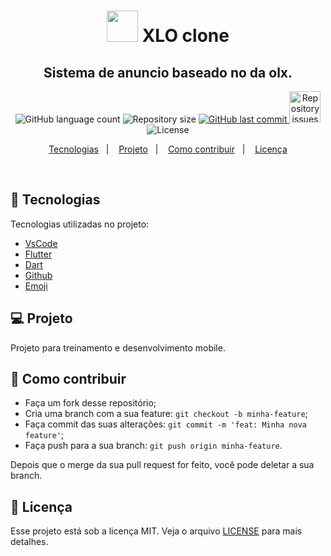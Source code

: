 <h1 align="center">
<img alt="" title="" src="https://cdn.icon-icons.com/icons2/572/PNG/512/1457055658_App_Development_icon-icons.com_54712.png" width="50px" />
XLO clone
  <!-- trocar: 'você pode colocar uma imagem (logo) que represente seu projeto (visualmente) -->
</h1>

<h2 align="center">Sistema de anuncio baseado no da olx.</h2>

<p align="center">
  <img alt="GitHub language count" src="https://img.shields.io/github/languages/count/Sthaynny/XLO_clone">

  <img alt="Repository size" src="https://img.shields.io/github/repo-size/Sthaynny/XLO_clone">

  <a href="https://github.com/Sthaynny/XLO_clone/commits/master">
    <img alt="GitHub last commit" src="https://img.shields.io/github/last-commit/Sthaynny/XLO_clone">
  </a>

  <a href="https://github.com/Sthaynny/XLO_clone">
    <img alt="Repository issues" src="https://img.shields.io/github/issues/Sthaynny/XLO_clone" width="50px">

  </a>

  <img alt="License" src="https://img.shields.io/badge/license-MIT-brightgreen">
</p>

<p align="center">
  <a href="#bookmark_tabs-tecnologias">Tecnologias</a>&nbsp;&nbsp;&nbsp;|&nbsp;&nbsp;&nbsp;
  <a href="#-projeto">Projeto</a>&nbsp;&nbsp;&nbsp;|&nbsp;&nbsp;&nbsp;
  <a href="#-como-contribuir">Como contribuir</a>&nbsp;&nbsp;&nbsp;|&nbsp;&nbsp;&nbsp;
  <a href="#memo-licença">Licença</a>
</p>

<br>

## :bookmark_tabs: Tecnologias

Tecnologias utilizadas no projeto:

- [VsCode](https://code.visualstudio.com/)
- [Flutter](https://flutter.dev/)
- [Dart](https://pub.dev/)
- [Github](https://github.com)
- [Emoji](https://gist.github.com/rxaviers/7360908)

## 💻 Projeto

Projeto para treinamento e desenvolvimento mobile. 

## 🤔 Como contribuir

- Faça um fork desse repositório;
- Cria uma branch com a sua feature: `git checkout -b minha-feature`;
- Faça commit das suas alterações: `git commit -m 'feat: Minha nova feature'`;
- Faça push para a sua branch: `git push origin minha-feature`.

Depois que o merge da sua pull request for feito, você pode deletar a sua branch.

## :memo: Licença

Esse projeto está sob a licença MIT. Veja o arquivo [LICENSE](LICENSE.md) para mais detalhes.
